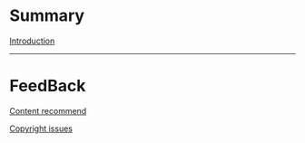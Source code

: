 # Summary

[Introduction](introduction.md)

---

# FeedBack

[Content recommend]()

[Copyright issues]()